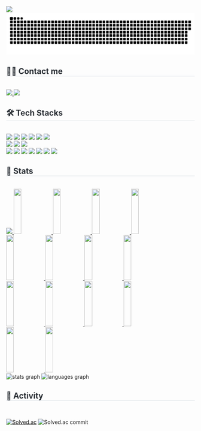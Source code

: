 
<img src="https://capsule-render.vercel.app/api?type=waving&color=random&height=200&text=consoli.log();&animation=&fontColor=ffffff&fontSize=50&&fontAlign=80&fontAlignY=35" />
<!-- <img src="https://capsule-render.vercel.app/api?type=waving&color=0:8420fe,100:f877ab&height=240&text=consoli.log();&animation=&fontColor=ffffff&fontSize=50" />   -->

<img src="https://github.com/consoli-log/consoli-log/blob/output/github-contribution-grid-snake.svg"/>

<div style="text-align: left;">
    <h2 style="border-bottom: 1px solid #d8dee4; color: #282d33;"> 🧑‍💻 Contact me </h2> <br> 
    <div style="text-align: left;"> 
        <a href=https://consoli-log.tistory.com/> <img src="https://img.shields.io/badge/Tistory-000000?style=for-the-badge&logo=Tistory&logoColor=white&link=https://consoli-log.tistory.com/"> </a>
        <a href=mailto:comsoli.log@gmail.com> <img src="https://img.shields.io/badge/Gmail-EA4335?style=for-the-badge&logo=Gmail&logoColor=white&link=mailto:comsoli.log@gmail.com"> </a>
    </div>  
</div>

<div style="text-align: left;">
    <h2 style="border-bottom: 1px solid #d8dee4; color: #282d33;"> 🛠️ Tech Stacks </h2> <br> 
    <div style="margin: ; text-align: left;" "text-align: left;"> 
        <img src="https://img.shields.io/badge/Java-007396?style=for-the-badge&logo=Java&logoColor=white">
        <img src="https://img.shields.io/badge/Spring-6DB33F?style=for-the-badge&logo=Spring&logoColor=white">
        <img src="https://img.shields.io/badge/Spring Boot-6DB33F?style=for-the-badge&logo=Spring Boot&logoColor=white">
        <img src="https://img.shields.io/badge/Javascript-F7DF1E?style=for-the-badge&logo=Javascript&logoColor=white"> 
        <img src="https://img.shields.io/badge/Typescript-3178C6?style=for-the-badge&logo=Typescript&logoColor=white"> 
        <img src="https://img.shields.io/badge/AngularJS-E23237?style=for-the-badge&logo=AngularJS&logoColor=white">
        <br/>
        <img src="https://img.shields.io/badge/MSSQL-666666?style=for-the-badge&logo=MSSQL&logoColor=white">
        <img src="https://img.shields.io/badge/Oracle-F80000?style=for-the-badge&logo=Oracle&logoColor=white">  
        <img src="https://img.shields.io/badge/MySQL-4479A1?style=for-the-badge&logo=MySQL&logoColor=white">
        <br/>
        <img src="https://img.shields.io/badge/Git-F05032?style=for-the-badge&logo=Git&logoColor=white">
        <img src="https://img.shields.io/badge/Github-181717?style=for-the-badge&logo=Github&logoColor=white">
        <img src="https://img.shields.io/badge/IntellijIdea-221E68?style=for-the-badge&logo=IntellijIdea&logoColor=white">
        <img src="https://img.shields.io/badge/vscode-2F80ED?style=for-the-badge&logo=vscode&logoColor=white">
        <img src="https://img.shields.io/badge/Notion-000000?style=for-the-badge&logo=Notion&logoColor=white">
        <img src="https://img.shields.io/badge/Discord-5865F2?style=for-the-badge&logo=Discord&logoColor=white">
        <img src="https://img.shields.io/badge/Figma-F24E1E?style=for-the-badge&logo=Figma&logoColor=white">
        <br/>
    </div>
</div>

<div style="text-align: left;">
    <h2 style="border-bottom: 1px solid #d8dee4; color: #282d33;"> 🏅 Stats </h2> <br> 
    <a href="https://github.com/devxb/gitanimals">
        <img src="https://render.gitanimals.org/farms/consoli-log"/>
    </a>
    <a href="https://github.com/devxb/gitanimals">
        <img src="https://render.gitanimals.org/lines/consoli-log?pet-id=677885846886318058" width="20%" height="120"/>
    </a>
    <a href="https://github.com/devxb/gitanimals">
        <img src="https://render.gitanimals.org/lines/consoli-log?pet-id=677885846886318058" width="20%" height="120"/>
        <img src="https://render.gitanimals.org/lines/consoli-log?pet-id=677885846886318059" width="20%" height="120"/>
        <img src="https://render.gitanimals.org/lines/consoli-log?pet-id=677901477778057652" width="20%" height="120"/>
        <img src="https://render.gitanimals.org/lines/consoli-log?pet-id=677919731003180930" width="20%" height="120"/>
        <img src="https://render.gitanimals.org/lines/consoli-log?pet-id=681128324789976085" width="20%" height="120"/>
        <img src="https://render.gitanimals.org/lines/consoli-log?pet-id=681788439880810462" width="20%" height="120"/>
        <img src="https://render.gitanimals.org/lines/consoli-log?pet-id=692757873771579858" width="20%" height="120"/>
        <img src="https://render.gitanimals.org/lines/consoli-log?pet-id=715364860632093252" width="20%" height="120"/>
        <img src="https://render.gitanimals.org/lines/consoli-log?pet-id=715364860921511579" width="20%" height="120"/>
        <img src="https://render.gitanimals.org/lines/consoli-log?pet-id=715364862154629211" width="20%" height="120"/>
        <img src="https://render.gitanimals.org/lines/consoli-log?pet-id=715364862469204256" width="20%" height="120"/>
        <img src="https://render.gitanimals.org/lines/consoli-log?pet-id=715364862804748398" width="20%" height="120"/>
        <img src="https://render.gitanimals.org/lines/consoli-log?pet-id=715390842210479342" width="20%" height="120"/>
    </a>
    <div align="left">
        <img src="https://github-readme-stats.vercel.app/api?username=consoli-log&hide_title=false&hide_rank=false&show_icons=true&include_all_commits=true&count_private=true&disable_animations=false&theme=buefy&locale=en&hide_border=false" height="150" alt="stats graph"  />
        <img src="https://github-readme-stats.vercel.app/api/top-langs?username=consoli-log&locale=en&hide_title=false&layout=compact&card_width=320&langs_count=5&theme=buefy&hide_border=false" height="150" alt="languages graph"  />
    </div>
</div>


<div style="text-align: left;">
    <h2 style="border-bottom: 1px solid #d8dee4; color: #282d33;"> 🎈 Activity </h2> <br> 
</div>

[![Solved.ac](http://mazassumnida.wtf/api/v2/generate_badge?boj=eumsoli)](https://solved.ac/eumsoli)
![Solved.ac commit](http://mazandi.herokuapp.com/api?handle=eumsoli&theme=cold)


<!-- [![solved.ac](https://solvedac.junah.dev/v1/generate_badge?handle=eumsoli)](http://solved.ac/profile/eumsoli/arena) -->
<!-- ![Solved.ac commit](http://mazandi.herokuapp.com/api?handle=eumsoli&theme=warm) -->





